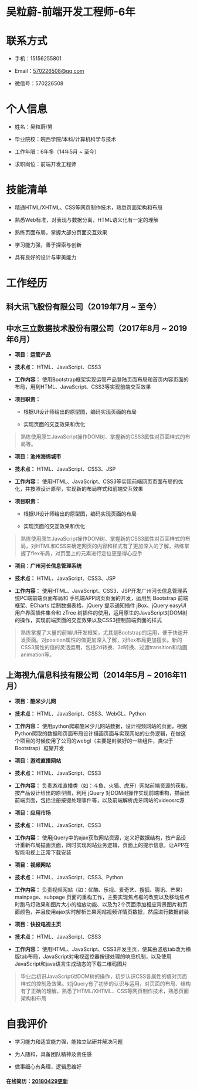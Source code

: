 # 吴粒蔚-前端开发工程师-6年

# 联系方式

- 手机：15156255801

- Email：570226508@qq.com

- 微信号：570226508

# 个人信息

- 姓名：吴粒蔚/男

- 毕业院校：皖西学院/本科/计算机科学与技术

- 工作年限：6年多（14年5月 ~ 至今）

- 求职岗位：前端开发工程师

# 技能清单

- 精通HTML/XHTML、CSS等网页制作技术，熟悉页面架构和布局

- 熟悉Web标准，对表现与数据分离，HTML语义化有一定的理解

- 熟练页面布局，掌握大部分页面交互效果

- 学习能力强，善于探索与创新

- 具有良好的设计与审美能力

# 工作经历

## 科大讯飞股份有限公司（2019年7月 ~ 至今）



## 中水三立数据技术股份有限公司（2017年8月 ~ 2019年6月）

- **项目：运管产品**

- **技术点：** HTML、JavaScript、CSS3

- **工作内容：** 使用Bootstrap框架实现运管产品登陆页面布局和首页内容页面的布局，用到HTML、JavaScript、CSS3等实现前端交互效果

- **项目职责：**

    - 根据UI设计师给出的原型图，编码实现页面的布局
    
    - 实现页面的交互效果和优化
    
> 熟练使用原生JavaScript操作DOM树、掌握新的CSS3属性对页面样式的布局等。

- **项目：池州海绵城市**

- **技术点：** HTML、JavaScript、CSS3、JSP

- **工作内容：** 使用HTML、JavaScript、CSS3等实现前端网页页面布局的优化，并按照设计原型，实现新的布局样式和前端交互效果 

- **项目职责：**

    - 根据UI设计师给出的原型图，编码实现页面的布局
    
    - 实现页面的交互效果和优化

> 熟练使用原生JavaScript操作DOM树、掌握新的CSS3属性对页面样式的布局，对HTML和CSS来确定网页的内容和样式有了更加深入的了解，熟练掌握了flex布局，对页面上的元素进行定位更是得心应手

- **项目：广州河长信息管理系统**

- **技术点：** HTML、JavaScript、CSS3、JSP

- **工作内容：** 使用HTML、JavaScript、CSS3、JSP开发广州河长信息管理系统PC端前端页面布局和 手机端APP网页页面的开发，运用到 Bootstrap 前端框架、ECharts 绘制数据表格、jQuery 提示通知插件 jBox、jQuery easyUI 用户界面插件集合和 zTree 树插件的使用，运用原生的JavaScript对DOM树的操作，实现前端页面的交互效果以及CSS3控制前端页面的样式

> 熟练掌握了大量的前端UI开发框架，尤其是Bootstrap的运用，便于快速开发页面。对position属性的值更加深入了解，对flex布局更加擅长。新的CSS3属性的值的灵活运用，包括2d转换、3d转换、过渡transition和动画animation等。

## 上海视九信息科技有限公司（2014年5月 ~ 2016年11月）

- **项目：酷米少儿网**

- **技术点：** HTML、JavaScript、CSS3、WebGL、Python

- **工作内容：** 使用python爬取酷米少儿网站数据，设计视频网站的页面，根据Python爬取的数据和页面布局设计描画页面与实现网站的业务逻辑，在做这个项目的时候使用了公司的webgl（主要是封装好的一些组件，类似于 Bootstrap）框架开发 

- **项目：游戏直播网站**

- **技术点：** HTML、JavaScript、CSS3

- **工作内容：** 负责游戏直播类（如：斗鱼、火猫、虎牙）网站前端资源的获取，按产品设计给出的原型图，利用 jQuery 对DOM树操作实现前端重构，描画出前端页面，包括注册按键处理事件等，以及前端解析虎牙网站的videosrc源

- **项目：应用市场**

- **技术点：** HTML、JavaScript、CSS3

- **工作内容：** 使用jQuery中的ajax获取网站资源，定义好数据结构，按产品设计重新布局描画页面，同时实现网站业务逻辑，页面上的提示信息，让APP在智能电视上正常下载安装 

- **项目：视频网站**

- **技术点：** HTML、JavaScript、CSS3、Python

- **工作内容：** 负责视频网站（如：优酷、乐视、爱奇艺、搜狐、腾讯、芒果）mainpage、subpage 页面的重构工作，主要实现焦点框的改变以及移动焦点时跑马灯效果和图片大小的缩放功能、以及为2个页面添加相应背景图片和页面颜色，并且使用ajax实时解析芒果网站视频详情页数据，然后进行数据封装

- **项目：快投电视主页**

- **技术点：** HTML、JavaScript、CSS3

- **工作内容：** 使用HTML、JavaScript、CSS3开发主页，使其由竖版tab改为横版tab布局，JavaScript对电视遥控器按键处理的响应机制，以及使用JavaScript和java语言生成动态的下载二维码图片

> 毕业后初识JavaScript对DOM树的操作，初步认识CSS各属性的值对页面样式的控制及效果。对jQuery有了初步的认识与运用，对页面的布局、结构有了正确的理解，熟悉了HTML/XHTML、CSS等网页制作技术，熟悉页面架构和布局

# 自我评价

- 学习能力和适宜能力强，能独立钻研并解决问题

- 为人随和，具备团队精神及责任感

- 做事细心有条理，逻辑思维好

#### 在线简历：[20180429更新](https://wulw.github.io/personal-resume/前端+四年+吴粒蔚.pdf)
